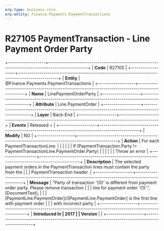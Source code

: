 ```yaml
---
erp.type: business-rule
erp.entity: Finance.Payments.PaymentTransactions
---
```


# R27105 PaymentTransaction - Line Payment Order Party
+-------------------+--------------------------------------------------------------------------------------------------+
| **Code**          | R27105                                                                                           |
+-------------------+--------------------------------------------------------------------------------------------------+
| **Entity**        | @Finance.Payments.PaymentTransactions                                                                               |
+-------------------+--------------------------------------------------------------------------------------------------+
| **Name**          | LinePaymentOrderParty                                                                            |
+-------------------+--------------------------------------------------------------------------------------------------+
| **Attribute**     | Line.PaymentOrder                                                                                |
+-------------------+--------------------------------------------------------------------------------------------------+
| **Layer**         | Back-End                                                                                         |
+-------------------+--------------------------------------------------------------------------------------------------+
| **Events**        | Released +                                                                                       |
+-------------------+--------------------------------------------------------------------------------------------------+
| **Modify**        | NO                                                                                               |
+-------------------+--------------------------------------------------------------------------------------------------+
| **Action**        | For each PaymentTransactionLine:                                                                 |
|                   |                                                                                                  |
|                   | If (PaymentTransaction.Party != PaymentTransactionLine.PaymentOrder.Party)                       |
|                   |                                                                                                  |
|                   | Throw an error                                                                                   |
+-------------------+--------------------------------------------------------------------------------------------------+
| **Description**   | The selected payment orders in the PaymentTransaction lines must contain the party from the      |
|                   | PaymentTransaction header.                                                                       |
+-------------------+--------------------------------------------------------------------------------------------------+
| **Message**       | \"Party of transaction \'{0}\' is different from payment order party. Please remove transaction  |
|                   | line for payment order \'{1}\'.\", \[DocumentText\],                                             |
|                   | \[PaymentLine.PaymentOrder\]//\[PaymentLine.PaymentOrder\] is the first line with payment order  |
|                   | with incorrect party                                                                             |
+-------------------+--------------------------------------------------------------------------------------------------+
| **Introduced In   | 2017                                                                                             |
| Version**         |                                                                                                  |
+-------------------+--------------------------------------------------------------------------------------------------+

  

  

  
